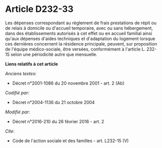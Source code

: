 # Article D232-33

Les dépenses correspondant au règlement de frais prestations de répit ou de relais à domicile ou d'accueil temporaire, avec
ou sans hébergement, dans des établissements autorisés à cet effet ou en accueil familial ainsi qu'aux dépenses d'aides
techniques et d'adaptation du logement lorsque ces dernières concernent la résidence principale, peuvent, sur proposition de
l'équipe médico-sociale, être versées, conformément à l'article L. 232-15 selon une périodicité autre que mensuelle.

**Liens relatifs à cet article**

_Anciens textes_:

  - Décret n°2001-1086 du 20 novembre 2001 - art. 2 (Ab)

_Codifié par_:

  - Décret n°2004-1136 du 21 octobre 2004

_Modifié par_:

  - Décret n°2016-210 du 26 février 2016 - art. 2

_Cite_:

  - Code de l'action sociale et des familles - art. L232-15 (V)

